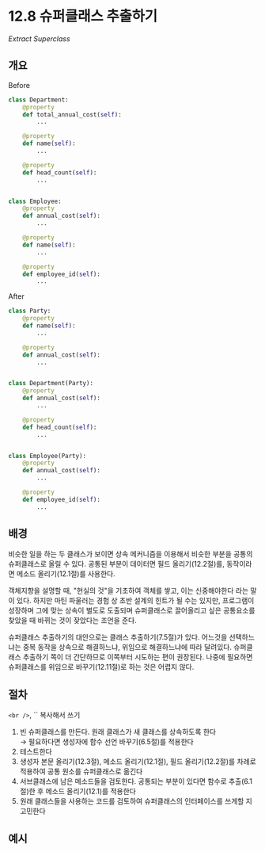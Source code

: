 # 12.8 슈퍼클래스 추출하기

_Extract Superclass_

## 개요

Before

```python
class Department:
    @property
    def total_annual_cost(self):
        ...

    @property
    def name(self):
        ...

    @property
    def head_count(self):
        ...


class Employee:
    @property
    def annual_cost(self):
        ...

    @property
    def name(self):
        ...

    @property
    def employee_id(self):
        ...
```

After

```python
class Party:
    @property
    def name(self):
        ...

    @property
    def annual_cost(self):
        ...


class Department(Party):
    @property
    def annual_cost(self):
        ...

    @property
    def head_count(self):
        ...


class Employee(Party):
    @property
    def annual_cost(self):
        ...

    @property
    def employee_id(self):
        ...
```

## 배경

비슷한 일을 하는 두 클래스가 보이면 상속 메커니즘을 이용해서 비슷한 부분을 공통의 슈퍼클래스로 올릴 수 있다.
공통된 부분이 데이터면 필드 올리기(12.2절)를, 동작이라면 메소드 올리기(12.1절)를 사용한다.

객체지향을 설명할 때, "현실의 것"을 기초하여 객체를 쌓고, 이는 신중해야한다 라는 말이 있다.
하지만 마틴 파울러는 경험 상 초반 설계의 힌트가 될 수는 있지만, 프로그램이 성장하며 그에 맞는 상속이 별도로 도출되며
슈퍼클래스로 끌어올리고 싶은 공통요소를 찾았을 때 바뀌는 것이 잦았다는 조언을 준다.

슈퍼클래스 추출하기의 대안으로는 클래스 추출하기(7.5절)가 있다.
어느것을 선택하느냐는 중복 동작을 상속으로 해결하느냐, 위임으로 해결하느냐에 따라 달려있다.
슈퍼클래스 추출하기 쪽이 더 간단하므로 이쪽부터 시도하는 편이 권장된다.
나중에 필요하면 슈퍼클래스를 위임으로 바꾸기(12.11절)로 하는 것은 어렵지 않다.

## 절차

`<br />`, `` 복사해서 쓰기

1. 빈 슈퍼클래스를 만든다. 원래 클래스가 새 클래스를 상속하도록 한다 <br />
→ 필요하다면 생성자에 함수 선언 바꾸기(6.5절)를 적용한다
2. 테스트한다
3. 생성자 본문 올리기(12.3절), 메소드 올리기(12.1절), 필드 올리기(12.2절)를 차례로 적용하여 공통 원소를 슈퍼클래스로 옮긴다
4. 서브클래스에 남은 메소드들을 검토한다. 공통되는 부분이 있다면 함수로 추출(6.1절)한 후 메소드 올리기(12.1)를 적용한다
5. 원래 클래스들을 사용하는 코드를 검토하여 슈퍼클래스의 인터페이스를 쓰게할 지 고민한다

## 예시
